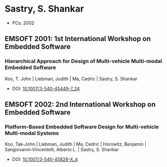 # Sastry, S. Shankar

* PCs: 2002

## EMSOFT 2001: 1st International Workshop on Embedded Software

### Hierarchical Approach for Design of Multi-vehicle Multi-modal Embedded Software
Koo, T. John | Liebman, Judith | Ma, Cedric | Sastry, S. Shankar
* DOI: [10.1007/3-540-45449-7_24](https://doi.org/10.1007/3-540-45449-7_24)

## EMSOFT 2002: 2nd International Workshop on Embedded Software

### Platform-Based Embedded Software Design for Multi-vehicle Multi-modal Systems
Koo, Tak-John | Liebman, Judith | Ma, Cedric | Horowitz, Benjamin | Sangiovanni-Vincentelli, Alberto L. | Sastry, S. Shankar
* DOI: [10.1007/3-540-45828-X_4](https://doi.org/10.1007/3-540-45828-X_4)

